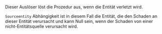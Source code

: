 Dieser Auslöser löst die Prozedur aus, wenn die Entität verletzt wird.

`Sourceentity` Abhängigkeit ist in diesem Fall die Entität, die den Schaden an dieser Entität verursacht und kann Null sein, wenn der Schaden von einer nicht-Entitätsquelle verursacht wird.